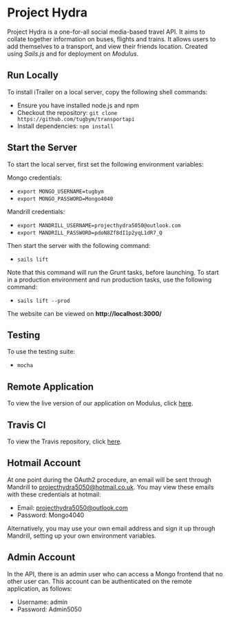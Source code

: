 # Project Hydra

Project Hydra is a one-for-all social media-based travel API. It aims to collate together information on buses, flights and trains. It allows users to add
themselves to a transport, and view their friends location.
Created using *Sails.js* and for deployment on *Modulus*.

## Run Locally
To install iTrailer on a local server, copy the following shell commands:

* Ensure you have installed node.js and npm
* Checkout the repository: `git clone https://github.com/tugbym/transportapi`
* Install dependencies: `npm install`

## Start the Server
To start the local server, first set the following environment variables:

Mongo credentials:
* `export MONGO_USERNAME=tugbym`
* `export MONGO_PASSWORD=Mongo4040`

Mandrill credentials:
* `export MANDRILL_USERNAME=projecthydra5050@outlook.com`
* `export MANDRILL_PASSWORD=pdoN8Zf8dI1p2yqL1dR7_Q`

Then start the server with the following command:
* `sails lift`

Note that this command will run the Grunt tasks, before launching.
To start in a production environment and run production tasks, use the following command:

* `sails lift --prod`

The website can be viewed on **http://localhost:3000/**

## Testing
To use the testing suite:

* `mocha`

## Remote Application
To view the live version of our application on Modulus, click [here](http://project-hydra-44013.onmodulus.net).

## Travis CI
To view the Travis repository, click [here](https://magnum.travis-ci.com/tugbym/transportapi).

## Hotmail Account
At one point during the OAuth2 procedure, an email will be sent through Mandrill to projecthydra5050@hotmail.co.uk.
You may view these emails with these credentials at hotmail:
* Email: projecthydra5050@outlook.com
* Password: Mongo4040

Alternatively, you may use your own email address and sign it up through Mandrill, setting up your own environment variables.

## Admin Account
In the API, there is an admin user who can access a Mongo frontend that no other user can.
This account can be authenticated on the remote application, as follows:
* Username: admin
* Password: Admin5050
